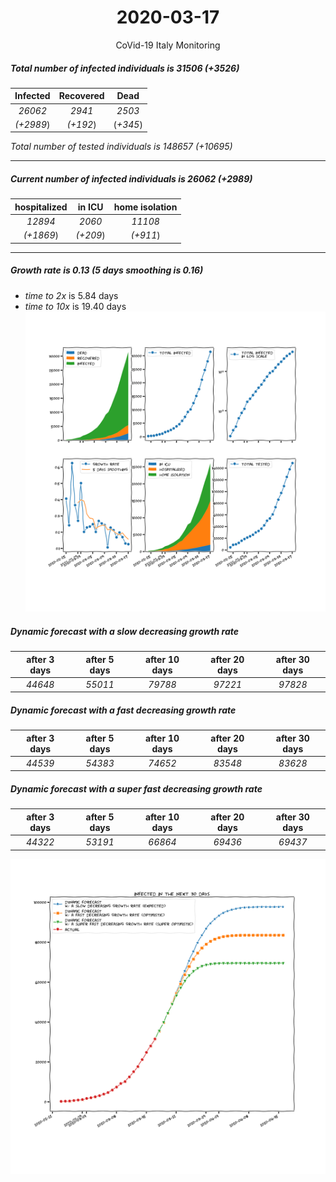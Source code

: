<div align='center'>

# 2020-03-17
CoVid-19 Italy Monitoring
</div>

##### Total number of infected individuals is 31506 (+3526)
Infected | Recovered | Dead
:---: | :---: | :---:
*26062* | *2941* | *2503*
*(+2989*) | *(+192*) | (*+345*)

*Total number of tested individuals is 148657 (+10695)*
***
##### Current number of infected individuals is 26062 (+2989)
hospitalized | in ICU | home isolation
:---: | :---: | :---:
*12894* |*2060* |*11108*
*(+1869*) |*(+209*) |*(+911*)
***
##### Growth rate is 0.13 (5 days smoothing is 0.16)
- *time to 2x* is 5.84 days
- *time to 10x* is 19.40 days
![stats][stats]

##### Dynamic forecast with a slow decreasing growth rate
after 3 days | after 5 days | after 10 days | after 20 days | after 30 days
:---: | :---: | :---: | :---: | :---:
*44648* |*55011* |*79788* |*97221* |*97828*
##### Dynamic forecast with a fast decreasing growth rate
after 3 days | after 5 days | after 10 days | after 20 days | after 30 days
:---: | :---: | :---: | :---: | :---:
*44539* |*54383* |*74652* |*83548* |*83628*
##### Dynamic forecast with a super fast decreasing growth rate
after 3 days | after 5 days | after 10 days | after 20 days | after 30 days
:---: | :---: | :---: | :---: | :---:
*44322* |*53191* |*66864* |*69436* |*69437*


![dynamic_forecast][dynamic_forecast]

[stats]: stats.png
[dynamic_forecast]: dynamic_forecast.png
